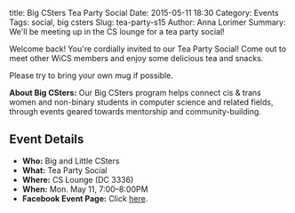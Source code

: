 title: Big CSters Tea Party Social
Date: 2015-05-11 18:30
Category: Events
Tags: social, big csters
Slug: tea-party-s15 
Author: Anna Lorimer 
Summary: We'll be meeting up in the CS lounge for a tea party social!

Welcome back! You're cordially invited to our Tea Party Social! Come out to
meet other WiCS members and enjoy some delicious tea and snacks.

Please try to bring your own mug if possible. 

**About Big CSters:** Our Big CSters program helps connect cis &amp; trans
women and non-binary students in computer science and related fields, through
events geared towards mentorship and community-building.

## Event Details ##

+ **Who:** Big and Little CSters
+ **What:** Tea Party Social
+ **Where:** CS Lounge (DC 3336)
+ **When:** Mon. May 11, 7:00&ndash;8:00PM
+ **Facebook Event Page:** Click [here](https://www.facebook.com/events/754739661319138/).

